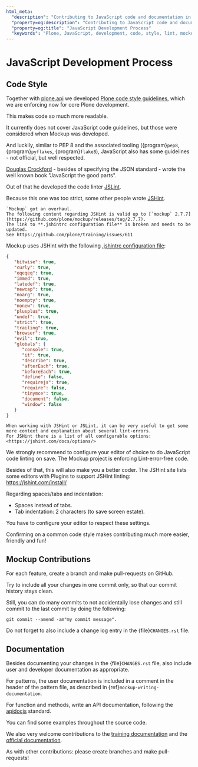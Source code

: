 ```yaml
---
html_meta:
  "description": "Contributing to JavaScript code and documentation in Plone 5"
  "property=og:description": "Contributing to JavaScript code and documentation in Plone 5"
  "property=og:title": "JavaScript Development Process"
  "keywords": "Plone, JavaScript, development, code, style, lint, mockup, documentation"
---
```


# JavaScript Development Process

## Code Style

Together with [plone.api](https://github.com/plone/plone.api) we developed [Plone code style guidelines](https://docs.plone.org/develop/styleguide/), which we are enforcing now for core Plone development.

This makes code so much more readable.

It currently does not cover JavaScript code guidelines, but those were considered when Mockup was developed.

And luckily, similar to PEP 8 and the associated tooling ({program}`pep8`, {program}`pyflakes`, {program}`flake8`), JavaScript also has some guidelines - not official, but well respected.

[Douglas Crockford](https://crockford.com/javascript/) - besides of specifying the JSON standard - wrote the well known book "JavaScript the good parts".

Out of that he developed the code linter [JSLint](https://www.jslint.com/).

Because this one was too strict, some other people wrote [JSHint](https://jshint.com/).

```{todo}
`Mockup` got an overhaul.
The following content regarding JSHint is valid up to [`mockup` 2.7.7](https://github.com/plone/mockup/releases/tag/2.7.7).
The link to **.jshintrc configuration file** is broken and needs to be updated.
See https://github.com/plone/training/issues/611
```

Mockup uses JSHint with the following [.jshintrc configuration file](https://github.com/plone/mockup/blob/master/mockup/.jshintrc):

```json
{
   "bitwise": true,
   "curly": true,
   "eqeqeq": true,
   "immed": true,
   "latedef": true,
   "newcap": true,
   "noarg": true,
   "noempty": true,
   "nonew": true,
   "plusplus": true,
   "undef": true,
   "strict": true,
   "trailing": true,
   "browser": true,
   "evil": true,
   "globals": {
      "console": true,
      "it": true,
      "describe": true,
      "afterEach": true,
      "beforeEach": true,
      "define": false,
      "requirejs": true,
      "require": false,
      "tinymce": true,
      "document": false,
      "window": false
   }
}
```

```{note}
When working with JSHint or JSLint, it can be very useful to get some more context and explanation about several lint-errors.
For JSHint there is a list of all configurable options: <https://jshint.com/docs/options/>
```

We strongly recommend to configure your editor of choice to do JavaScript code linting on save.
The Mockup project is enforcing Lint-error-free code.

Besides of that, this will also make you a better coder.
The JSHint site lists some editors with Plugins to support JSHint linting: <https://jshint.com/install/>

Regarding spaces/tabs and indentation:

- Spaces instead of tabs.
- Tab indentation: 2 characters (to save screen estate).

You have to configure your editor to respect these settings.

Confirming on a common code style makes contributing much more easier, friendly and fun!

## Mockup Contributions

For each feature, create a branch and make pull-requests on GitHub.

Try to include all your changes in one commit only, so that our commit history stays clean.

Still, you can do many commits to not accidentally lose changes and still commit to the last commit by doing the following:

```shell
git commit --amend -am"my commit message".
```

Do not forget to also include a change log entry in the {file}`CHANGES.rst` file.

## Documentation

Besides documenting your changes in the {file}`CHANGES.rst` file, also include user and developer documentation as appropriate.

For patterns, the user documentation is included in a comment in the header of the pattern file, as described in {ref}`mockup-writing-documentation`.

For function and methods, write an API documentation, following the [apidocjs](https://apidocjs.com/) standard.

You can find some examples throughout the source code.

We also very welcome contributions to the [training documentation](https://github.com/plone/training) and the [official documentation](https://github.com/plone/documentation).

As with other contributions: please create branches and make pull-requests!
